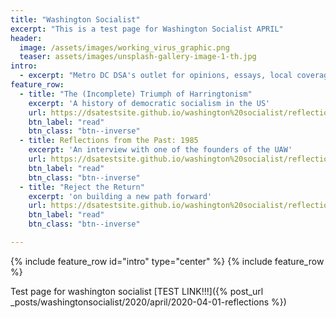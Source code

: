 ```yaml
---
title: "Washington Socialist"
excerpt: "This is a test page for Washington Socialist APRIL"
header:
  image: /assets/images/working_virus_graphic.png
  teaser: assets/images/unsplash-gallery-image-1-th.jpg
intro:
  - excerpt: "Metro DC DSA's outlet for opinions, essays, local coverage, and analysis."
feature_row:
  - title: "The (Incomplete) Triumph of Harringtonism"
    excerpt: 'A history of democratic socialism in the US'
    url: https://dsatestsite.github.io/washington%20socialist/reflections/
    btn_label: "read"
    btn_class: "btn--inverse"
  - title: Reflections from the Past: 1985
    excerpt: 'An interview with one of the founders of the UAW' 
    url: https://dsatestsite.github.io/washington%20socialist/reflections/
    btn_label: "read"
    btn_class: "btn--inverse"
  - title: "Reject the Return"
    excerpt: 'on building a new path forward' 
    url: https://dsatestsite.github.io/washington%20socialist/reflections/
    btn_label: "read"
    btn_class: "btn--inverse"   

---
```

{% include feature_row id="intro" type="center" %}
{% include feature_row %}

Test page for washington socialist [TEST LINK!!!]({% post_url _posts/washingtonsocialist/2020/april/2020-04-01-reflections %})
